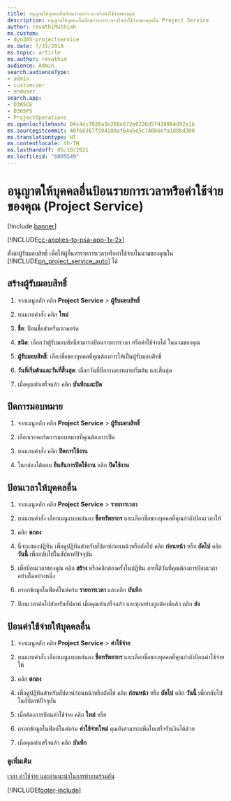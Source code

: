 ```yaml
---
title: อนุญาตให้บุคคลอื่นป้อนรายการเวลาหรือค่าใช้จ่ายของคุณ
description: อนุญาตให้บุคคลอื่นป้อนรายการเวลาหรือค่าใช้จ่ายของคุณใน Project Service
author: revathiMuthiah
ms.custom:
- dyn365-projectservice
ms.date: 7/31/2018
ms.topic: article
ms.author: revathim
audience: Admin
search.audienceType:
- admin
- customizer
- enduser
search.app:
- D365CE
- D365PS
- ProjectOperations
ms.openlocfilehash: 04c4dc7826a3e288e672e0226d5f436904d92e1b
ms.sourcegitcommit: 40f68387f594180af64a5e5c748b6efa188bd300
ms.translationtype: HT
ms.contentlocale: th-TH
ms.lasthandoff: 05/10/2021
ms.locfileid: "6009549"
---
```

# <a name="allow-someone-else-to-enter-your-time-entry-or-expense-project-service"></a>อนุญาตให้บุคคลอื่นป้อนรายการเวลาหรือค่าใช้จ่ายของคุณ (Project Service)

[!include [banner](../includes/psa-now-project-operations.md)]

[!INCLUDE[cc-applies-to-psa-app-1x-2x](../includes/cc-applies-to-psa-app-1x-2x.md)]

ตั้งค่าผู้รับมอบสิทธิ์ เพื่อให้ผู้อื่นทำรายการเวลาหรือค่าใช้จ่ายในนามของคุณใน [!INCLUDE[pn_project_service_auto](../includes/pn-project-service-auto.md)] ได้  
  
## <a name="create-a-delegate"></a>สร้างผู้รับมอบสิทธิ์  
  
1.  จากเมนูหลัก คลิก **Project Service** > **ผู้รับมอบสิทธิ์**  
  
2.  บนแถบคำสั่ง คลิก **ใหม่**  
  
3. **ชื่อ**: ป้อนชื่อสำหรับเรกคอร์ด  
  
4. **ชนิด**: เลือกว่าผู้รับมอบสิทธิ์สามารถป้อนรายการเวลา หรือค่าใช้จ่ายได้ ในนามของคุณ  
  
5. **ผู้รับมอบสิทธิ์**: เลือกชื่อของบุคคลที่คุณต้องการให้เป็นผู้รับมอบสิทธิ์  
  
6. **วันที่เริ่มต้นและวันที่สิ้นสุด**: เลือกวันที่ที่การมอบหมายเริ่มต้น และสิ้นสุด  
  
7.  เมื่อคุณทำเสร็จแล้ว คลิก **บันทึกและปิด**  
  
## <a name="turn-off-delegation"></a>ปิดการมอบหมาย  
  
1.  จากเมนูหลัก คลิก **Project Service** > **ผู้รับมอบสิทธิ์**  
  
2.  เลือกเรกคอร์ดการมอบหมายที่คุณต้องการปิด  
  
3.  บนแถบคำสั่ง คลิก **ปิดการใช้งาน**  
  
4.  ในกล่องโต้ตอบ **ยืนยันการปิดใช้งาน** คลิก **ปิดใช้งาน**  
  
## <a name="enter-time-for-someone-else"></a>ป้อนเวลาให้บุคคลอื่น  
  
1.  จากเมนูหลัก คลิก **Project Service** > **รายการเวลา**  
  
2.  บนแถบคำสั่ง เลือกเมนูแบบหล่นลง **ชื่อทรัพยากร** และเลือกชื่อของบุคคลที่คุณกำลังป้อนเวลาให้  
  
3.  คลิก **ตกลง**  
  
4.  นี่จะแสดงปฏิทิน เพื่อดูปฏิทินสำหรับสัปดาห์ก่อนหน้าหรือถัดไป คลิก **ก่อนหน้า** หรือ **ถัดไป** คลิก **วันนี้** เพื่อกลับไปในสัปดาห์ปัจจุบัน  
  
5.  เพื่อป้อนเวลาของคุณ คลิก **สร้าง** หรือคลิกสองครั้งในปฏิทิน ภายใต้วันที่คุณต้องการป้อนเวลา อย่างใดอย่างหนึ่ง  
  
6.  กรอกข้อมูลในฟิลด์ในฟอร์ม **รายการเวลา** และคลิก **บันทึก**  
  
7.  ป้อนเวลาต่อไปสำหรับสัปดาห์ เมื่อคุณทำเสร็จแล้ว และทุกอย่างถูกต้องดีแล้ว คลิก **ส่ง**  
  
## <a name="enter-expenses-for-someone-else"></a>ป้อนค่าใช้จ่ายให้บุคคลอื่น  
  
1.  จากเมนูหลัก คลิก **Project Service** > **ค่าใช้จ่าย**  
  
2.  บนแถบคำสั่ง เลือกเมนูแบบหล่นลง **ชื่อทรัพยากร** และเลือกชื่อของบุคคลที่คุณกำลังป้อนค่าใช้จ่ายให้  
  
3.  คลิก **ตกลง**  
  
4.  เพื่อดูปฏิทินสำหรับสัปดาห์ก่อนหน้าหรือถัดไป คลิก **ก่อนหน้า** หรือ **ถัดไป** คลิก **วันนี้** เพื่อกลับไปในสัปดาห์ปัจจุบัน  
  
5.  เมื่อต้องการป้อนค่าใช้จ่าย คลิก **ใหม่** หรือ  
  
6.  กรอกข้อมูลในฟิลด์ในฟอร์ม **ค่าใช้จ่ายใหม่** คุณยังสามารถเพิ่มใบเสร็จรับเงินได้ด้วย  
  
7.  เมื่อคุณทำเสร็จแล้ว คลิก **บันทึก**  
  
### <a name="see-also"></a>ดูเพิ่มเติม  
 [เวลา ค่าใช้จ่าย และคำแนะนำในการทำงานร่วมกัน](../psa/time-expense-collaboration-guide.md)


[!INCLUDE[footer-include](../includes/footer-banner.md)]